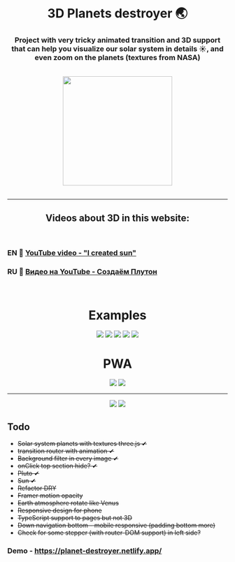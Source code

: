 
<h1 align='center'> 3D Planets destroyer 🌏</h1>
<h3 align='center'>Project with very tricky animated transition and 3D support that can help you visualize our solar system in details ☀️, and even zoom on the planets (textures from NASA)</h3>
<br/>
<div align='center'><img  src='./public/logo512.png' width='250px'/></div>


<br/>


<hr/>
<h2 align='center'>Videos about 3D in this website:</h2>
<br/>

### EN 🌝 [YouTube video - "I created sun"](https://www.youtube.com/watch?v=DbWTAG9pBoU)

### RU 🌚 [Видео на YouTube - Создаём Плутон](https://www.youtube.com/watch?v=v73BxVUzjYQ)


<br/>
<h1 align='center'>Examples</h1>
<div align='center'>
<img src='./readme_images/1.png'>
<img src='./readme_images/2.png'>
<img src='./readme_images/3.png'>
<img src='./readme_images/4.png'>
<img src='./readme_images/5.png'>

<h1 align='center'>PWA</h1>
<img src='./desktop.png'>
<img src='./desktop2.png'>
<hr/>
<img src='./mobile.jpg'>
<img src='./mobile2.jpg'>

</div>


## Todo

<ul>
<li><strike> Solar system planets with textures three.js ✔</strike>
<li><strike> transition router with animation ✔</strike>
<li><strike> Background filter in every image ✔</strike>
<li><strike> onClick top section hide? ✔</strike>
<li><strike> Pluto ✔</strike>
<li><strike> Sun ✔</strike>
<li><strike> Refactor DRY </strike>
<li><strike> Framer motion opacity </strike>
<li><strike> Earth atmosphere rotate like Venus </strike>
<li><strike> Responsive design for phone </strike>
<li><strike> TypeScript support to pages but not 3D </strike>


<li><strike> Down navigation bottom - mobile responsive (padding bottom more) </strike>
<li><strike> Check for some stepper (with router-DOM support) in left side? </strike>


</ul>







### Demo - https://planet-destroyer.netlify.app/